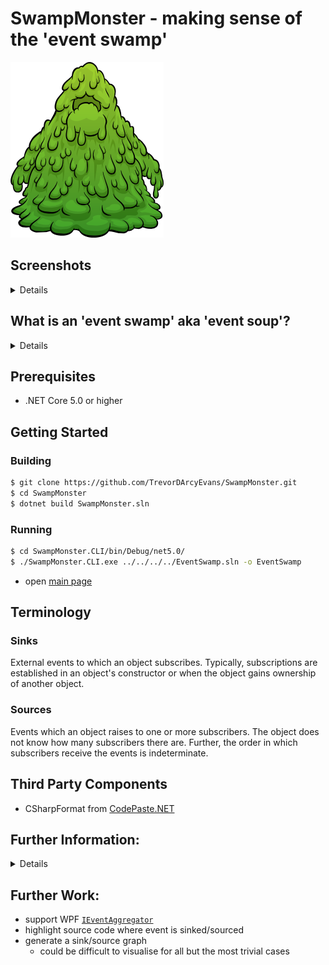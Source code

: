 # SwampMonster - making sense of the 'event swamp'
![Swamp Monster](docs/Swamp_Monster.png)

## Screenshots
<details>
<p/>

  <details>
    <summary>Main page</summary><p/>

  ![Main page](docs/index.png)
  </details>
  <p/>

  <details>
    <summary>Source file</summary><p/>

  ![Source file](docs/contact.png)
  </details>
   <p/>

  <details>
    <summary>Searching for an event</summary><p/>

  ![Searching for an event](docs/events-find.png)
  </details>
  <p/>

</details>

## What is an 'event swamp' aka 'event soup'?
<details>
'Event soup' is an anti-pattern in which components communicate with each other via an event bus
or similar messaging system.  As the system grows, the problem then becomes that interactions
and dependencies are non-obvious.  Further, components which receive a message may then, in turn,
generate more messages; and the sequence of messages is entirely non-obvious.

[redux](https://github.com/reduxjs/redux/issues/1266)
```text
That scenario that Flux tries to avoid is sometimes known as "event soup", and it happens a lot
in applications that rely on event buses or similar, where events get chained in unexpected ways,
sometimes get triggered multiple times without the developer realizing it, specially when
dispatches are triggered inside if clauses.
```

[Angular](https://blog.angular-university.io/angular-2-smart-components-vs-presentation-components-whats-the-difference-when-to-use-each-and-why/)
```text
This is not an accident, it's by design and probably to avoid event soup scenarios that the use
of solutions similar to a service bus like in AngularJs $scope.$emit() and $scope.$broadcast() 
tend to accidentally create.

These type of mechanisms tend to end up creating tight dependencies between different places of
the application that should not be aware of each other, also events end up being triggered
multiple times or in a sequence that is not apparent while just looking at one file.
```

This anti-pattern is called 'event soup' due to it's lack of structure and non-obvious interactions -
just like a bowl of soup!  Here we also call it an 'event swamp' - just like a bowl of soup which has
been left too long, gone rotten and contains monsters waiting to bite you!
</details>

## Prerequisites
* .NET Core 5.0 or higher

## Getting Started

### Building
```bash
$ git clone https://github.com/TrevorDArcyEvans/SwampMonster.git
$ cd SwampMonster
$ dotnet build SwampMonster.sln
```
### Running
```bash
$ cd SwampMonster.CLI/bin/Debug/net5.0/
$ ./SwampMonster.CLI.exe ../../../../EventSwamp.sln -o EventSwamp
```
* open [main page](SwampMonster.CLI/bin/Debug/net5.0/EventSwamp/index.html)

## Terminology
### Sinks
External events to which an object subscribes.  Typically, subscriptions are established in an object's constructor
or when the object gains ownership of another object.

### Sources
Events which an object raises to one or more subscribers.  The object does not know how many subscribers there are.
Further, the order in which subscribers receive the events is indeterminate.

## Third Party Components
* CSharpFormat from [CodePaste.NET](https://github.com/RickStrahl/CodePaste.NET.git)

## Further Information:
<details>

* [Get started with semantic analysis](https://docs.microsoft.com/en-us/dotnet/csharp/roslyn-sdk/get-started/semantic-analysis)
* [Analysing a .NET Codebase with Roslyn](https://dev.to/mattjhosking/analysing-a-net-codebase-with-roslyn-5cn0)
* [roslyn-analysis](https://github.com/mattjhosking/roslyn-analysis.git)
* [Getting started with Roslyn code analysis](https://blog.wiseowls.co.nz/index.php/2020/05/12/walking-code-with-roslyn/)

</details>

## Further Work:
* support WPF [`IEventAggregator`](https://prismlibrary.com/docs/event-aggregator.html)
* highlight source code where event is sinked/sourced
* generate a sink/source graph
  * could be difficult to visualise for all but the most trivial cases 
